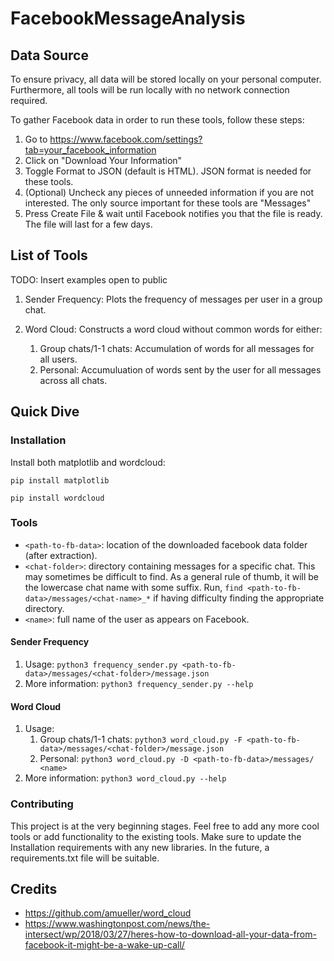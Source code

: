 # FacebookMessageAnalysis

## Data Source
To ensure privacy, all data will be stored locally on your personal computer. Furthermore, all tools will be run locally with no network connection required.

To gather Facebook data in order to run these tools, follow these steps:
1. Go to https://www.facebook.com/settings?tab=your_facebook_information
2. Click on "Download Your Information"
3. Toggle Format to JSON (default is HTML). JSON format is needed for these tools.
4. (Optional) Uncheck any pieces of unneeded information if you are not interested. The only source important for these tools are "Messages"
5. Press Create File & wait until Facebook notifies you that the file is ready. The file will last for a few days.

## List of Tools
TODO: Insert examples open to public

1. Sender Frequency: Plots the frequency of messages per user in a group chat.

2. Word Cloud: Constructs a word cloud without common words for either:
    1. Group chats/1-1 chats: Accumulation of words for all messages for all users. 
    2. Personal: Accumuluation of words sent by the user for all messages across all chats.

## Quick Dive
### Installation
Install both matplotlib and wordcloud:

`pip install matplotlib`

`pip install wordcloud`

### Tools
* `<path-to-fb-data>`: location of the downloaded facebook data folder (after extraction).
* `<chat-folder>`: directory containing messages for a specific chat. This may sometimes be difficult to find. As a general rule of thumb, it will be the lowercase chat name with some suffix. Run, `find <path-to-fb-data>/messages/<chat-name>_*` if having difficulty finding the appropriate directory.
* `<name>`: full name of the user as appears on Facebook.

#### Sender Frequency
1. Usage: `python3 frequency_sender.py <path-to-fb-data>/messages/<chat-folder>/message.json`
2. More information: `python3 frequency_sender.py --help`

#### Word Cloud
1. Usage:
    1. Group chats/1-1 chats:  `python3 word_cloud.py -F <path-to-fb-data>/messages/<chat-folder>/message.json`
    2. Personal: `python3 word_cloud.py -D <path-to-fb-data>/messages/ <name>`
2. More information: `python3 word_cloud.py --help`

### Contributing
This project is at the very beginning stages. Feel free to add any more cool tools or add functionality to the existing tools.
Make sure to update the Installation requirements with any new libraries. In the future, a requirements.txt file will be suitable.

## Credits
* https://github.com/amueller/word_cloud
* https://www.washingtonpost.com/news/the-intersect/wp/2018/03/27/heres-how-to-download-all-your-data-from-facebook-it-might-be-a-wake-up-call/
